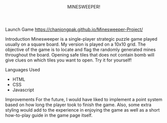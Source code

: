 <header>MINESWEEPER!</header>

Launch Game
https://chanjongpak.github.io/Minesweeper-Project/

Introduction
Minesweeper is a single-player strategic puzzle game played usually on a square board. My version is played on a 10x10 grid. The objective of the game is to locate and flag the randomly generated mines throughout the board. Opening safe tiles that does not contain bomb will give clues on which tiles you want to open. Try it for yourself!

Languages Used

- HTML
- CSS
- Javascript

Improvements
For the future, I would have liked to implement a point system based on how long the player took to finish the game.
Also, some extra styling would add to the experience in enjoying the game as well as a short how-to-play guide in the game page itself.
